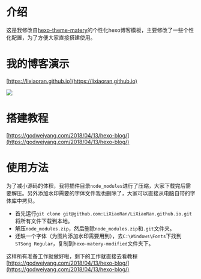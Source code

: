 # 介绍
这是我修改自[hexo-theme-matery](https://github.com/blinkfox/hexo-theme-matery)的个性化hexo博客模板，主要修改了一些个性化配置，为了方便大家直接搭建使用。

# 我的博客演示
[https://lixiaoran.github.io](https://lixiaoran.github.io)

![](https://raw.githubusercontent.com/LiXiaoRan/PicGoBed/master/img/20191214172126.png)

# 搭建教程
[https://godweiyang.com/2018/04/13/hexo-blog/](https://godweiyang.com/2018/04/13/hexo-blog/)

# 使用方法
为了减小源码的体积，我将插件目录`node_modules`进行了压缩，大家下载完后需要解压。另外添加水印需要的字体文件我也删除了，大家可以直接从电脑自带的字体库中拷贝。

* 首先运行`git clone git@github.com:LiXiaoRan/LiXiaoRan.github.io.git`将所有文件下载到本地。
* 解压`node_modules.zip`，然后删除`node_modules.zip`和`.git`文件夹。
* 还缺一个字体（为图片添加水印需要用到），去`C:\Windows\Fonts`下找到`STSong Regular`，复制到`hexo-matery-modified`文件夹下。

这样所有准备工作就做好啦，剩下的工作就直接去看教程[https://godweiyang.com/2018/04/13/hexo-blog/](https://godweiyang.com/2018/04/13/hexo-blog/)